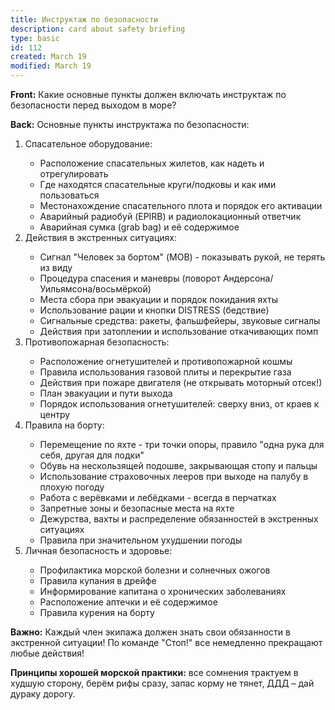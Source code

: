 ```yaml
---
title: Инструктаж по безопасности
description: card about safety briefing
type: basic
id: 112
created: March 19
modified: March 19
---
```


**Front:**
Какие основные пункты должен включать инструктаж по безопасности перед выходом в море?

**Back:**
Основные пункты инструктажа по безопасности:

<ol>
  <li>Спасательное оборудование:</li>
    <ul>
      <li>Расположение спасательных жилетов, как надеть и отрегулировать</li>
      <li>Где находятся спасательные круги/подковы и как ими пользоваться</li>
      <li>Местонахождение спасательного плота и порядок его активации</li>
      <li>Аварийный радиобуй (EPIRB) и радиолокационный ответчик</li>
      <li>Аварийная сумка (grab bag) и её содержимое</li>
    </ul>

  <li>Действия в экстренных ситуациях:</li>
    <ul>
      <li>Сигнал "Человек за бортом" (MOB) - показывать рукой, не терять из виду</li>
      <li>Процедура спасения и маневры (поворот Андерсона/Уильямсона/восьмёркой)</li>
      <li>Места сбора при эвакуации и порядок покидания яхты</li>
      <li>Использование рации и кнопки DISTRESS (бедствие)</li>
      <li>Сигнальные средства: ракеты, фальшфейеры, звуковые сигналы</li>
      <li>Действия при затоплении и использование откачивающих помп</li>
    </ul>

  <li>Противопожарная безопасность:</li>
    <ul>
      <li>Расположение огнетушителей и противопожарной кошмы</li>
      <li>Правила использования газовой плиты и перекрытие газа</li>
      <li>Действия при пожаре двигателя (не открывать моторный отсек!)</li>
      <li>План эвакуации и пути выхода</li>
      <li>Порядок использования огнетушителей: сверху вниз, от краев к центру</li>
    </ul>

  <li>Правила на борту:</li>
    <ul>
      <li>Перемещение по яхте - три точки опоры, правило "одна рука для себя, другая для лодки"</li>
      <li>Обувь на нескользящей подошве, закрывающая стопу и пальцы</li>
      <li>Использование страховочных лееров при выходе на палубу в плохую погоду</li>
      <li>Работа с верёвками и лебёдками - всегда в перчатках</li>
      <li>Запретные зоны и безопасные места на яхте</li>
      <li>Дежурства, вахты и распределение обязанностей в экстренных ситуациях</li>
      <li>Правила при значительном ухудшении погоды</li>
    </ul>
    
  <li>Личная безопасность и здоровье:</li>
    <ul>
      <li>Профилактика морской болезни и солнечных ожогов</li>
      <li>Правила купания в дрейфе</li>
      <li>Информирование капитана о хронических заболеваниях</li>
      <li>Расположение аптечки и её содержимое</li>
      <li>Правила курения на борту</li>
    </ul>
</ol>

<p><strong>Важно:</strong> Каждый член экипажа должен знать свои обязанности в экстренной ситуации! По команде "Стоп!" все немедленно прекращают любые действия!</p>

<p><strong>Принципы хорошей морской практики:</strong> все сомнения трактуем в худшую сторону, берём рифы сразу, запас корму не тянет, ДДД – дай дураку дорогу.</p>
